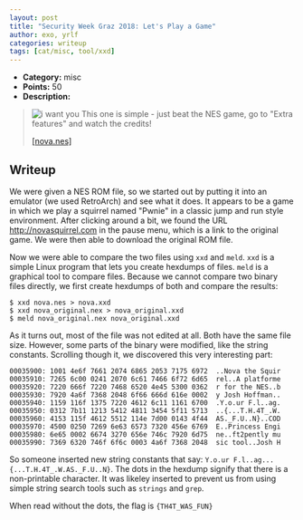 ```yaml
---
layout: post
title: "Security Week Graz 2018: Let's Play a Game"
author: exo, yrlf
categories: writeup
tags: [cat/misc, tool/xxd]
---
```


* **Category:** misc
* **Points:** 50
* **Description:**

> ![i want you](https://ctf.attacking.systems/files/9b3e4bd7368ab13ed691d3b7ba50ab66/game.jpeg)
> This one is simple - just beat the NES game, go to "Extra features" and watch the credits!
>
> [\[nova.nes\]](https://ctf.attacking.systems/files/d32c7fa5e65fe27d56e6c513611b76bc/nova.nes)

## Writeup

We were given a NES ROM file, so we started out by putting it into an emulator (we used RetroArch) and see what it does.
It appears to be a game in which we play a squirrel named "Pwnie" in a classic jump and run style environment.
After clicking around a bit, we found the URL http://novasquirrel.com in the pause menu, which is a link to the original game.
We were then able to download the original ROM file.

Now we were able to compare the two files using `xxd` and `meld`.
`xxd` is a simple Linux program that lets you create hexdumps of files.
`meld` is a graphical tool to compare files.
Because we cannot compare two binary files directly, we first create hexdumps of both and compare the results:

```
$ xxd nova.nes > nova.xxd
$ xxd nova_original.nex > nova_original.xxd
$ meld nova_original.nex nova_original.xxd
```

As it turns out, most of the file was not edited at all.
Both have the same file size.
However, some parts of the binary were modified, like the string constants.
Scrolling though it, we discovered this very interesting part:

```
00035900: 1001 4e6f 7661 2074 6865 2053 7175 6972  ..Nova the Squir
00035910: 7265 6c00 0241 2070 6c61 7466 6f72 6d65  rel..A platforme
00035920: 7220 666f 7220 7468 6520 4e45 5300 0362  r for the NES..b
00035930: 7920 4a6f 7368 2048 6f66 666d 616e 0002  y Josh Hoffman..
00035940: 1159 116f 1375 7220 4612 6c11 1161 6700  .Y.o.ur F.l..ag.
00035950: 0312 7b11 1213 5412 4811 3454 5f11 5713  ..{...T.H.4T_.W.
00035960: 4153 115f 4612 5512 114e 7d00 0143 4f44  AS._F.U..N}..COD
00035970: 4500 0250 7269 6e63 6573 7320 456e 6769  E..Princess Engi
00035980: 6e65 0002 6674 3270 656e 746c 7920 6d75  ne..ft2pently mu
00035990: 7369 6320 746f 6f6c 0003 4a6f 7368 2048  sic tool..Josh H
```

So someone inserted new string constants that say: `Y.o.ur F.l..ag...{...T.H.4T_.W.AS._F.U..N}`.
The dots in the hexdump signify that there is a non-printable character.
It was likeley inserted to prevent us from using simple string search tools such as `strings` and `grep`.

When read without the dots, the flag is `{TH4T_WAS_FUN}`
